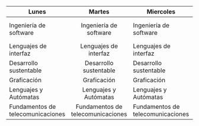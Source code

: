 
| Lunes                              	|               Martes               	| Miercoles              	| Jueves                 	                    | Viernes             	|
|------------------------------------	|:----------------------------------:	|------------------------	|-------------------------------------------	|-----------------------|
| Ingeniería de software             	| Ingeniería de software             	| Ingeniería de software 	          | Ingeniería de software            | Ingeniería de software|
| Lenguajes de interfaz              	| Lenguajes de interfaz              	| Lenguajes de interfaz 	          | Lenguajes de interfas        	    |                       |
| Desarrollo sustentable             	| Desarrollo sustentable             	| Desarrollo sustentable          	|  Desarrollo sustentable         	| Desarrollo sustentable|
| Graficación                        	| Graficación                        	| Graficación                     	| Graficación                      	|                       |
| Lenguajes y Autómatas              	| Lenguajes y Autómatas              	| Lenguajes y Autómatas           	| Lenguajes y Autómatas            	| Lenguaje y autómatass	|
| Fundamentos de  telecomunicaciones 	| Fundamentos de  telecomunicaciones 	|Fundamentos de  telecomunicaciones | Fundamentos de  telecomunicaciones|                      	|
